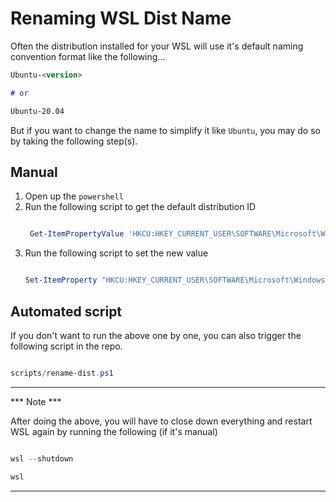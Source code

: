 # Renaming WSL Dist Name

Often the distribution installed for your WSL will use it's default naming convention format like the following...

```markdown
Ubuntu-<version>

# or 

Ubuntu-20.04
```

But if you want to change the name to simplify it like `Ubuntu`, you may do so by taking the following step(s).

## Manual

1. Open up the `powershell` 
2. Run the following script to get the default distribution ID
   ```powershell

    Get-ItemPropertyValue 'HKCU:HKEY_CURRENT_USER\SOFTWARE\Microsoft\Windows\CurrentVersion\Lxss' -Name DefaultDistribution

   ```
3. Run the following script to set the new value
   ```powershell

   Set-ItemProperty "HKCU:HKEY_CURRENT_USER\SOFTWARE\Microsoft\Windows\CurrentVersion\Lxss\<Distribution ID>" -Name DistributionName -Value <New value>

   ```

## Automated script

If you don't want to run the above one by one, you can also trigger the following script in the repo.

```powershell

scripts/rename-dist.ps1

```

---
*** Note ***

After doing the above, you will have to close down everything and restart WSL again by running the following (if it's manual)

```powershell

wsl --shutdown

wsl

```

---